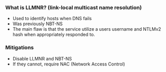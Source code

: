 ### What is LLMNR? (link-local multicast name resolution)

- Used to identify hosts when DNS fails
- Was previously NBT-NS
- The main flaw is that the service utilize a users username and NTLMv2 hash when appropriately responded to.

### Mitigations
- Disable LLMNR and NBT-NS
- If they cannot, require NAC (Network Access Control)

